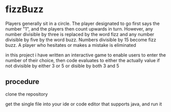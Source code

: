 # fizzBuzz
Players generally sit in a circle. The player designated to go first says the number "1", and the players then count upwards in turn. However, any number divisible by three is replaced by the word fizz and any number divisible by five by the word buzz. Numbers divisible by 15 become fizz buzz. A player who hesitates or makes a mistake is eliminated

in this project i have written an interactive game to enable users to enter the number of their choice, then code evaluates to either the actually value if not divisible by either 3 or 5 or disible by both 3 and 5

## procedure

clone the repository

get the single file into your ide or code editor that supports java, and run it
